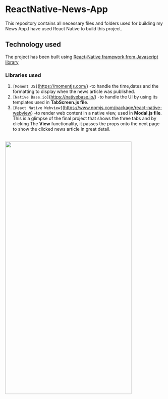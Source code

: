 # ReactNative-News-App
This repository contains all necessary files and folders used for building my News App.I have used React Native to build this project.
<br>
## Technology used
The project has been built using [React-Native framework from Javascript library](https://reactnative.dev/)
<br>
### Libraries used 
1. `[Moment JS]`(https://momentjs.com/) -to handle the time,dates and the formatting to display when the news article was published.
2. `[Native Base.io]`(https://nativebase.io/) -to handle the UI by using its templates used in **TabScreen.js file**.
3. `[React Native Webview]`(https://www.npmjs.com/package/react-native-webview) -to render web content in a native view, used in **Modal.js file**.
This is a glimpse of the final project that shows the three tabs and by clicking The **View** functionality, it passes the props onto the next page to show the clicked news article in great detail.
<br>
<img src="https://user-images.githubusercontent.com/65769340/98412828-9f08ae80-209e-11eb-8043-8dba674b9651.gif" width="400" height="800" />

